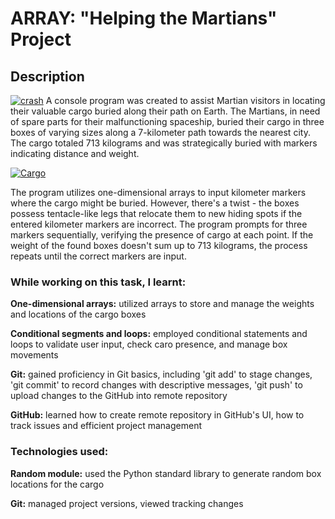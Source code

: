 # ARRAY: "Helping the Martians" Project

## Description
[![crash](https://i.imgur.com/Dep9M6c.jpg "crash")](https://i.imgur.com/Dep9M6c.jpg "crash")
A console program was created to assist Martian visitors in locating their valuable cargo buried along their path on Earth. The Martians, in need of spare parts for their malfunctioning spaceship, buried their cargo in three boxes of varying sizes along a 7-kilometer path towards the nearest city. The cargo totaled 713 kilograms and was strategically buried with markers indicating distance and weight.

[![Cargo](https://i.imgur.com/yiY5wDJ.jpg "Cargo")](https://i.imgur.com/yiY5wDJ.jpg "Cargo")

The program utilizes one-dimensional arrays to input kilometer markers where the cargo might be buried. However, there's a twist - the boxes possess tentacle-like legs that relocate them to new hiding spots if the entered kilometer markers are incorrect. The program prompts for three markers sequentially, verifying the presence of cargo at each point. If the weight of the found boxes doesn't sum up to 713 kilograms, the process repeats until the correct markers are input.
### While working on this task, I learnt:

**One-dimensional arrays:** utilized arrays to store and manage the weights and locations of the cargo boxes

**Conditional segments and loops:** employed conditional statements and loops to validate user input, check caro presence, and manage box movements

**Git:** gained proficiency in Git basics, including 'git add' to stage changes, 'git commit' to record changes with descriptive messages, 'git push' to upload changes to the GitHub into remote repository

**GitHub:** learned how to create remote repository in GitHub's UI, how to track issues and efficient project management

### Technologies used:
**Random module:** used the Python standard library to generate random box locations for the cargo

**Git:** managed project versions, viewed tracking changes
